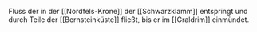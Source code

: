 Fluss der in der [[Nordfels-Krone]] der [[Schwarzklamm]] entspringt und durch Teile der [[Bernsteinküste]] fließt, bis er im [[Graldrim]] einmündet.